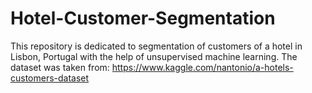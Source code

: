 # Hotel-Customer-Segmentation
This repository is dedicated to segmentation of customers of a hotel in Lisbon, Portugal with the help of unsupervised machine learning.
The dataset was taken from: https://www.kaggle.com/nantonio/a-hotels-customers-dataset
